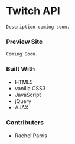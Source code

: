# Twitch API

```
Description coming soon.
```

### Preview Site

```
Coming Soon.
```

### Built With

* HTML5
* vanilla CSS3
* JavaScript
* jQuery
* AJAX

### Contributers

* Rachel Parris
